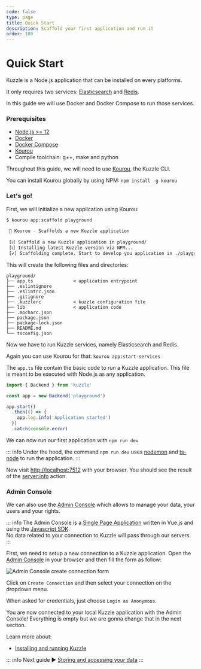 ```yaml
---
code: false
type: page
title: Quick Start
description: Scaffold your first application and run it
order: 100
---
```


# Quick Start

Kuzzle is a Node.js application that can be installed on every platforms.

It only requires two services: [Elasticsearch](https://www.elastic.co/what-is/elasticsearch) and [Redis](https://redis.io/topics/introduction).

In this guide we will use Docker and Docker Compose to run those services.

### Prerequisites

 - [Node.js >= 12](https://nodejs.org/en/download/)
 - [Docker](https://docs.docker.com/engine/install/)
 - [Docker Compose](https://docs.docker.com/compose/install/)
 - [Kourou](https://github.com/kuzzleio/kourou)
 - Compile toolchain: g++, make and python

Throughout this guide, we will need to use [Kourou](https://github.com/kuzzleio/kourou), the Kuzzle CLI.

You can install Kourou globally by using NPM: `npm install -g kourou`

### Let's go!

First, we will initialize a new application using Kourou:

```bash
$ kourou app:scaffold playground
 
 🚀 Kourou - Scaffolds a new Kuzzle application
 
 [ℹ] Scaffold a new Kuzzle application in playground/
 [ℹ] Installing latest Kuzzle version via NPM...
 [✔] Scaffolding complete. Start to develop you application in ./playground/
```

This will create the following files and directories:

```
playground/
├── app.ts               < application entrypoint        
├── .eslintignore
├── .eslintrc.json
├── .gitignore
├── .kuzzlerc            < kuzzle configuration file
├── lib                  < application code
├── .mocharc.json
├── package.json
├── package-lock.json
├── README.md
└── tsconfig.json
```

Now we have to run Kuzzle services, namely Elasticsearch and Redis.

Again you can use Kourou for that: `kourou app:start-services`

The `app.ts` file contain the basic code to run a Kuzzle application. This file is meant to be executed with Node.js as any application.

```ts
import { Backend } from 'kuzzle'

const app = new Backend('playground')

app.start()
  .then(() => {
    app.log.info('Application started')
  })
  .catch(console.error)
```

We can now run our first application with `npm run dev`

::: info
Under the hood, the command `npm run dev` uses [nodemon](https://nodemon.io/) and [ts-node](https://www.npmjs.com/package/ts-node) to run the application.
:::

Now visit [http://localhost:7512](http://localhost:7512) with your browser. You should see the result of the [server:info](/core/2/api/controllers/server/info) action.

### Admin Console

We can also use the [Admin Console](/core/2/some-page-about-ac) which allows to manage your data, your users and your rights.

::: info
The Admin Console is a [Single Page Application](https://www.wikiwand.com/en/Single-page_application) written in Vue.js and using the [Javascript SDK](/sdk/js/7).  
No data related to your connection to Kuzzle will pass through our servers.
:::

First, we need to setup a new connection to a Kuzzle application. Open the [Admin Console](http://console.kuzzle.io) in your browser and then fill the form as follow:

![Admin Console create connection form](./admin-console-create-connection.png)

Click on `Create Connection` and then select your connection on the dropdown menu.

When asked for credentials, just choose `Login as Anonymous`.

You are now connected to your local Kuzzle application with the Admin Console! Everything is empty but we are gonna change that in the next section.

Learn more about:
 - [Installing and running Kuzzle](/core/2/some-link)

::: info
Next guide :arrow_forward: [Storing and accessing your data](/core/2/guides/getting-started/2-storing-and-accessing-data/)
:::
